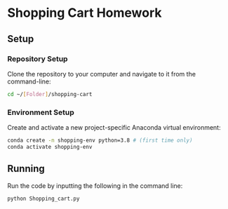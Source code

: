#  Shopping Cart Homework

## Setup

### Repository Setup

Clone the repository to your computer and navigate to it from the command-line:

```sh
cd ~/[Folder]/shopping-cart
```

### Environment Setup

Create and activate a new project-specific Anaconda virtual environment:

```sh
conda create -n shopping-env python=3.8 # (first time only)
conda activate shopping-env
```

## Running

Run the code by inputting the following in the command line:

```sh
python Shopping_cart.py
```